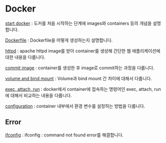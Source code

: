 # Docker

[start docker][startlink] : 도커를 처음 시작하는 단계에 images와 containers 등의 개념을 설명합니다.

[startlink]:https://ok-lab.tistory.com/112

[Dockerfile][docfilelink] : Dockerfile을 어떻게 생성하는지 설명합니다. 

[docfilelink]:https://ok-lab.tistory.com/113


[httpd][httpdlink] : apache httpd image를 받아 container를 생성해 간단한 웹 애플리케이션에 대한 내용을 다룹니다. 

[httpdlink]: https://ok-lab.tistory.com/117 "httpd"

[commit image][commitlink] : container를 생성한 후 image로 commit하는 과정을 다룹니다. 

[commitlink]: https://ok-lab.tistory.com/119 "commit"

[volume and bind mount][vablink] : Volume과 bind mount 간 차이에 대해서 다룹니다. 

[vablink]:https://ok-lab.tistory.com/121 "volume and bind mount"

[exec, attach, run][earlink] : docker에서 container에 접속하는 명령어인 exec, attach, run에 대해서 비교하는 내용을 다룹니다. 

[earlink]:https://ok-lab.tistory.com/122 "exec, attach, run"

[configuration][configurationlink] : container 내부에서 환경 변수를 설정하는 방법을 다룹니다. 

[configurationlink]: https://ok-lab.tistory.com/129?category=921038





## Error

[ifconfig][ifconfiglink] : ifconfig : command not found error를 해결합니다.

[ifconfiglink]: https://ok-lab.tistory.com/126?category=921038
